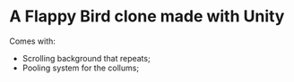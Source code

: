 <h1><b>A Flappy Bird clone made with Unity</b></h1>

Comes with:
<ul>
  <li>Scrolling background that repeats;</li>
  <li>Pooling system for the collums;</li>
</ul>
